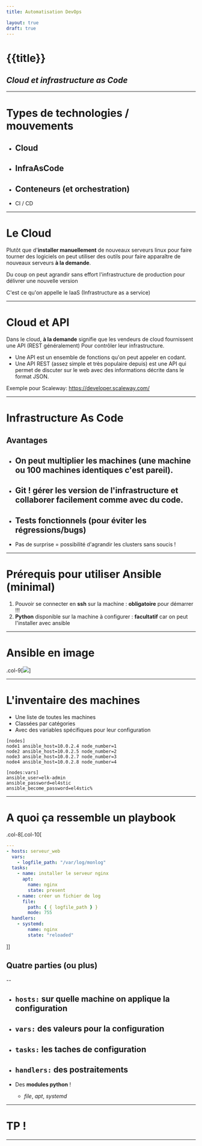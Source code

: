 ```yaml
---
title: Automatisation DevOps

layout: true
draft: true
---
```


# {{title}}

## _Cloud et infrastructure as Code_

---

# Types de technologies / mouvements

- ## Cloud

- ## InfraAsCode

- ## Conteneurs (et orchestration)

- CI / CD

---

# Le Cloud

Plutôt que d'**installer manuellement** de nouveaux serveurs linux pour faire tourner des logiciels
on peut utiliser des outils pour faire apparaître de nouveaux serveurs **à la demande**.

Du coup on peut agrandir sans effort l'infrastructure de production pour délivrer une nouvelle version

C'est ce qu'on appelle le IaaS (Infrastructure as a service)

---

# Cloud et API

Dans le cloud, **à la demande** signifie que les vendeurs de cloud fournissent une API (REST généralement) Pour contrôler leur infrastructure.

- Une API est un ensemble de fonctions qu'on peut appeler en codant.
- Une API REST (assez simple et très populaire depuis) est une API qui permet de discuter sur le web avec des informations décrite dans le format JSON.

Exemple pour Scaleway: https://developer.scaleway.com/

---

# Infrastructure As Code

## Avantages

- ## On peut multiplier les machines (une machine ou 100 machines identiques c'est pareil).

- ## Git ! gérer les version de l'infrastructure et collaborer facilement comme avec du code.

- ## Tests fonctionnels (pour éviter les régressions/bugs)

- Pas de surprise = possibilité d'agrandir les clusters sans soucis !

---

# Prérequis pour utiliser Ansible (minimal)

1.  Pouvoir se connecter en **ssh** sur la machine : **obligatoire** pour démarrer !!!
1.  **Python** disponible sur la machine à configurer : **facultatif** car on peut l'installer avec ansible

---

# Ansible en image

.col-9[![](img/ansible_overview.jpg)]

---

# L'inventaire des machines

- Une liste de toutes les machines
- Classées par catégories
- Avec des variables spécifiques pour leur configuration

```
[nodes]
node1 ansible_host=10.0.2.4 node_number=1
node2 ansible_host=10.0.2.5 node_number=2
node3 ansible_host=10.0.2.7 node_number=3
node4 ansible_host=10.0.2.8 node_number=4

[nodes:vars]
ansible_user=elk-admin
ansible_password=el4stic
ansible_become_password=el4stic%
```

---

# A quoi ça ressemble un playbook

.col-8[.col-10[

```yaml
---
- hosts: serveur_web
  vars:
    - logfile_path: "/var/log/monlog"
  tasks:
    - name: installer le serveur nginx
      apt:
        name: nginx
        state: present
    - name: créer un fichier de log
      file:
        path: { { logfile_path } }
        mode: 755
  handlers:
    - systemd:
        name: nginx
        state: "reloaded"
```

]]

## Quatre parties (ou plus)

--

- ## `hosts:` sur quelle machine on applique la configuration

- ## `vars:` des valeurs pour la configuration

- ## `tasks:` les taches de configuration

- ## `handlers:` des postraitements

- Des **modules python** !
  - _file_, _apt_, _systemd_

---

# TP !

---
